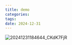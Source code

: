 ```yaml
---
title: demo
categories: 
tags:
date: 2024-12-31
---
```


![20241231184644_CKdK7FjR](https://blog-1258270892.cos.ap-chengdu.myqcloud.com/source/image/20241231184644_CKdK7FjR.png)